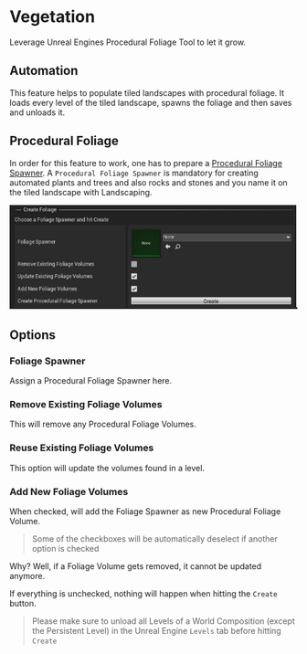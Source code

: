 # Vegetation

Leverage Unreal Engines Procedural Foliage Tool to let it grow.

## Automation

This feature helps to populate tiled landscapes with procedural foliage. It loads every level of the tiled landscape, spawns the foliage and then saves and unloads it.

## Procedural Foliage

In order for this feature to work, one has to prepare a [Procedural Foliage Spawner](https://docs.unrealengine.com/en-US/BuildingWorlds/OpenWorldTools/ProceduralFoliage/QuickStart/index.html). A `Procedural Foliage Spawner` is mandatory for creating automated plants and trees and also rocks and stones and you name it on the tiled landscape with Landscaping.

![Open World Automation](_media/ue4_landscaping_openworld.jpg)

## Options

### Foliage Spawner

Assign a Procedural Foliage Spawner here.

### Remove Existing Foliage Volumes

This will remove any Procedural Foliage Volumes.

### Reuse Existing Foliage Volumes

This option will update the volumes found in a level.

### Add New Foliage Volumes

When checked, will add the Foliage Spawner as new Procedural Foliage Volume.

> Some of the checkboxes will be automatically deselect if another option is checked

Why? Well, if a Foliage Volume gets removed, it cannot be updated anymore.

If everything is unchecked, nothing will happen when hitting the `Create` button.

> Please make sure to unload all Levels of a World Composition (except the Persistent Level) in the Unreal Engine `Levels` tab before hitting `Create`
